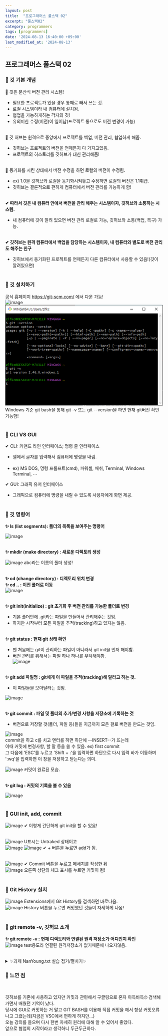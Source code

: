```yaml
---
layout: post
title:  "프로그래머스 풀스택 02"
excerpt: "풀스택02"
category: programmers
tags: [programmers]
date: '2024-08-13 16:40:00 +09:00'
last_modified_at: '2024-08-13'
---
```


## 프로그래머스 풀스택 02

### 🌊 깃 기본 개념

💫 깃은 분산식 버전 관리 시스템!<br>
- 필요한 프로젝트가 있을 경우 통째로 빼서 쓰는 것.<br>
- 로컬 시스템이라 내 컴퓨터에 설치됨.<br>
- 협업을 가능하게하는 각자의 깃!<br>
- 유의미한 수정(버전)이 일어남(프로젝트 통으로도 버전 변경이 가능)<br><br/>


💫 깃 허브는 원격으로 중앙에서 프로젝트를 백업, 버전 관리, 협업하게 해줌.<br>
- 깃허브는 프로젝트의 버전을 언제든지 다 가지고있음.<br>
- 프로젝트의 히스토리를 깃허브가 대신 관리해줌!<br><br/>

💫 동기화를 시킨 상태에서 버전 수정을 하면 로컬의 버전이 수정됨.<br>
- ex) 1.0을 깃허브와 로컬을 동기화시켜놓고 수정하면 로컬의 버전은 1.1취급.<br>
- 깃허브는 결론적으로 편하게 컴퓨터에서 버전 관리를 가능하게 함!<br><br/>

**✔ 따라서 깃은 내 컴퓨터 안에서 버전을 관리 해주는 시스템이자, 깃허브와 소통하는 시스템.**<br>
- 내 컴퓨터에 깃이 깔려 있으면 버전 관리 로컬로 가능, 깃허브와 소통(백업, 복구) 가능.<br><br/>

**✔ 깃허브는 원격 컴퓨터에서 백업을 담당하는 시스템이자, 내 컴퓨터와 별도로 버전 관리도 해주는 친구**<br>
- 깃허브에서 동기화된 프로젝트를 언제든지 다른 컴퓨터에서 사용할 수 있음!(깃이 깔려있으면)<br><br/>


### 🌊 깃 설치하기

공식 홈페이지 https://git-scm.com/ 에서 다운 가능!<br>
![image](https://github.com/user-attachments/assets/546a93bb-b7a3-4201-a212-a239b047d490)
![alt text](image.png)
<br>
Windows 기준 git bash을 통해 git -v 또는 git --version을 하면 현재 git버전 확인가능함! <br><br/>

### 🌊 CLI VS GUI

✔ CLI: 커맨드 라인 인터페이스; 명령 줄 인터페이스<br>
- 셸에서 글자를 입력해서 컴퓨터에 명령을 내림.<br><br/>
- ex) MS DOS, 명령 프롬프트(cmd), 파워셸, 배쉬, Terminal, Windows Terminal, ⋯

✔ GUI: 그래픽 유저 인터페이스
- 그래픽으로 컴퓨터에 명령을 내릴 수 있도록 사용자에게 화면 제공.<br><br/>

### 🌊 깃 명령어

**✨ ls (list segments): 폴더의 목록을 보여주는 명령어**<br>

![image](https://github.com/user-attachments/assets/2679f00f-f7e2-47dd-a290-8424b7361c3d)
<br><br/>

**✨ mkdir (make directory) : 새로운 디렉토리 생성**<br>

![image](https://github.com/user-attachments/assets/b33fd68d-6d1c-4dd2-adef-7ea6369f2484)
abc라는 이름의 폴더 생성!<br><br/>

**✨ cd (change directory) : 디렉토리 위치 변경**<br>
**✨ cd .. : 이전 폴더로 이동**<br>
![image](https://github.com/user-attachments/assets/5bd9982d-0c95-4db3-94a1-171274d2b1dd)
<br><br/>

**✨ git init(initialize) : git 초기화 후 버전 관리를 가능한 폴더로 변경**<br>
- 기본 폴더안에 .git라는 파일을 만들어서 관리해주는 것임.<br>
- 하지만 시작부터 모든 파일을 추적(tracking)하고 있지는 않음.<br><br/>

**✨ git status : 현재 git 상태 확인**<br>
- 맨 처음에는 git이 관리하는 파일이 아니라서 git init을 먼저 해야함.<br>
- 버전 관리를 위해서는 파일 하나 하나를 부탁해야함.<br>
![image](https://github.com/user-attachments/assets/65bf99f7-da87-4c10-8587-0476ac25001d)
<br><br/>

**✨ git add 파일명 : git에게 이 파일을 추적(tracking)해 달라고 하는 것.**<br>
- 이 파일들을 모아달라는 것임.<br>

![image](https://github.com/user-attachments/assets/f5286e91-cd02-4d67-bef9-16f2aaa1925c)
<br><br/>

**✨ git commit :  파일 및 폴더의 추가/변경 사항을 저장소에 기록하는 것**<br>
- 버전으로 저장할 것(폴더, 파일 등)들을 지금까지 모은 걸로 버전을 만드는 것임.<br>

![image](https://github.com/user-attachments/assets/a8603093-2b26-42ce-8d89-309324c8998b)<br>
commit을 하고 c를 치고 엔터를 하면 하단에 --INSERT--가 뜨는데<br>
이때 커밋에 변경사항, 할 말 등을 쓸 수 있음. ex) first commit<br>
그 다음에 'ESC'를 누르고 'Shift + :'을 입력하면 하단으로 다시 입력 바가 이동하며<br>
':wq'을 입력하면 이 창을 저장하고 닫는다는 의미.<br>

![image](https://github.com/user-attachments/assets/c3b3ea18-ac1a-4ac2-b445-5a450fd5f787)
커밋이 완료된 모습.
<br><br/>

**✨ git log : 커밋의 기록을 볼  수 있음**<br>

![image](https://github.com/user-attachments/assets/84756501-8015-4120-8f08-c0271734b367)
<br><br/>

### 🌊 GUI init, add, commit

![image](https://github.com/user-attachments/assets/035863f6-125e-42db-b609-c75ea8644015)
✔ 이렇게 간단하게 git init을 할 수 있음!<br><br/>

![image](https://github.com/user-attachments/assets/b5e55dda-8a06-42a7-9360-c89c6f79e1d8)
U표시는 Untraked 상태이고<br>
![image](https://github.com/user-attachments/assets/f12ac2eb-4cc3-41c5-9ebb-6d7aeb03a4e6)
![image](https://github.com/user-attachments/assets/bada05d3-88fa-4344-ba42-ae987680031a)
✔ + 버튼을 누르면 add가 됨. <br><br/>

![image](https://github.com/user-attachments/assets/5392bc42-c640-4c00-8e75-984f2ffb671b)
✔ Commit 버튼을 누르고 메세지를 작성한 뒤<br>
![image](https://github.com/user-attachments/assets/d45ff822-ada9-4026-b395-b58b962a364c)
오른쪽 상단의 체크 표시를 누르면 커밋이 됨! <br><br/>

### 🌊 Git History 설치

![image](https://github.com/user-attachments/assets/8bb306a7-5256-4a86-94e3-22b3605784af)
Extensions에서 Git History를 검색하면 바로나옴.<br>
![image](https://github.com/user-attachments/assets/283f2df0-a42a-4317-b128-876d06bc9468)
History 버튼을 누르면 커밋했던 것들이 자세하게 나옴!
<br><br/>

### 🌊 git remote -v, 깃허브 소개

**✨ git remote -v : 현재 디렉토리와 연결된 원격 저장소가 어디인지 확인**<br>
![image](https://github.com/user-attachments/assets/ee519aad-3398-4860-b914-de7ceabcaefb)
test용도라 연결된 원격저장소가 없기때문에 나오지않음.
<br><br/>


<details>
<summary>✨과제 NanYoung.txt 실습 접기/펼치기✨</summary>
<div markdown="1">

1. ls 명령어
![image](https://github.com/user-attachments/assets/ca7b7265-48f0-4744-9781-47da2b946da2)
<br><br/>

2. mkdir 명령어
![image](https://github.com/user-attachments/assets/b27fa1e9-e64b-4bf7-a2f7-07790c8df81b)
<br><br/>

3. cd 명령어
![image](https://github.com/user-attachments/assets/efacadae-584d-4ac2-aaad-145647afa19a)
<br><br/>

4. init과 status 명령어
![image](https://github.com/user-attachments/assets/2db43677-53d0-44ac-be59-60a4ed56e36c)
<br><br/>

5. add 명령어
![image](https://github.com/user-attachments/assets/86554e30-e50b-49ce-9731-9a6ff12e803b)
<br><br/>

6. commit 명령어
![image](https://github.com/user-attachments/assets/67d2d27a-460b-42fe-929a-e4bc6f24cbd0)
<br><br/>

7. log 명령어
![image](https://github.com/user-attachments/assets/0ede995d-c2fa-43b8-8f6d-7e46f1125cb2)
<br><br/>

8. 깃 히스토리
![image](https://github.com/user-attachments/assets/9b1aa49c-cde4-40cc-81ed-19af4a622d46)
<br><br/>

</div>
</details>


### 🌊 느낀 점
<br>

깃허브를 기존에 사용하고 있지만 커밋과 관련해서 구글링으로 혼자 아득바득🙄 검색해가면서 배웠던 기억이 났다.<br>
당시에 GUI로 커밋하는 거 말고 GIT BASH를 이용해 직접 커밋을 해서 항상 커밋오류나고 그랬는데(지금은 VSC에서 편하게 하지만...)<br>
오늘 강의를 들으며 다시 한번 자세히 원리에 대해 알 수 있어서 좋았다.<br>
앞으로 협업의 시작이라고 생각하니 두근두근하다.



